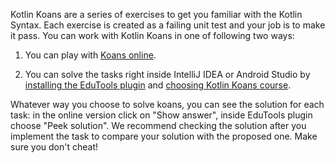 [//]: # (title: Kotlin Koans)

Kotlin Koans are a series of exercises to get you familiar with the Kotlin Syntax.
Each exercise is created as a failing unit test and your job is to make it pass.
You can work with Kotlin Koans in one of following two ways:

1. You can play with [Koans online](https://play.kotlinlang.org/koans).

2. You can solve the tasks right inside IntelliJ IDEA or Android Studio by [installing the EduTools plugin](https://www.jetbrains.com/help/education/install-edutools-plugin.html) and [choosing Kotlin Koans course](https://www.jetbrains.com/help/education/learner-start-guide.html?section=Kotlin%20Koans).

Whatever way you choose to solve koans, you can see the solution for each task: in the online version click on "Show answer", inside EduTools plugin choose "Peek solution". We recommend checking the solution after you implement the task to compare your solution with the proposed one. Make sure you don't cheat!

